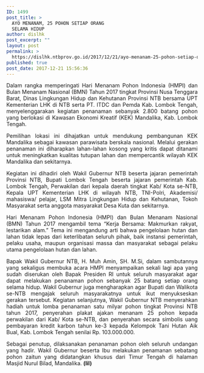 ```yaml
---
ID: 1499
post_title: >
  AYO MENANAM, 25 POHON SETIAP ORANG
  SELAMA HIDUP
author: dislhk
post_excerpt: ""
layout: post
permalink: >
  https://dislhk.ntbprov.go.id/2017/12/21/ayo-menanam-25-pohon-setiap-orang-selama-hidup/
published: true
post_date: 2017-12-21 15:56:36
---
```

<p style="text-align: justify;">Dalam rangka memperingati Hari Menanam Pohon Indonesia (HMPI) dan Bulan Menanam Nasional (BMN) Tahun 2017 tingkat Provinsi Nusa Tenggara Barat, Dinas Lingkungan Hidup dan Kehutanan Provinsi NTB bersama UPT Kementerian LHK di NTB serta PT. ITDC dan Pemda Kab. Lombok Tengah, menyelenggarakan kegiatan penanaman sebanyak 2.800 batang pohon yang berlokasi di Kawasan Ekonomi Kreatif (KEK) Mandalika, Kab. Lombok Tengah.</p>
<p style="text-align: justify;">Pemilihan lokasi ini dihajatkan untuk mendukung pembangunan KEK Mandalika sebagai kawasan parawisata berskala nasional. Melalui gerakan penanaman ini diharapkan lahan-lahan kosong yang kritis dapat ditanami untuk meningkatkan kualitas tutupan lahan dan mempercantik wilayah KEK Mandalika dan sekitarnya.</p>
<p style="text-align: justify;">Kegiatan ini dihadiri oleh Wakil Gubernur NTB beserta jajaran pemerintah Provinsi NTB, Bupati Lombok Tengah beserta jajaran pemerintah Kab. Lombok Tengah, Perwakilan dari kepala daerah tingkat Kab/ Kota se-NTB, Kepala UPT Kementerian LHK di wilayah NTB, TNI-Polri, Akademisi/ mahasiswa/ pelajar, LSM Mitra Lingkungan Hidup dan Kehutanan, Tokoh Masyarakat serta anggota masyarakat Desa Kuta dan sekitarnya.</p>
<p style="text-align: justify;">Hari Menanam Pohon Indonesia (HMPI) dan Bulan Menanam Nasional (BMN) Tahun 2017 mengambil tema “Kerja Bersama: Makmurkan rakyat, lestarikan alam.” Tema ini mengandung arti bahwa pengelolaan hutan dan lahan tidak lepas dari keterlibatan seluruh pihak, baik instansi pemerintah, pelaku usaha, maupun organisasi massa dan masyarakat sebagai pelaku utama pengelolaan hutan dan lahan.</p>
<p style="text-align: justify;">Bapak Wakil Gubernur NTB, H. Muh Amin, SH. M.Si, dalam sambutannya yang sekaligus membuka acara HMPI menyampaikan sekali lagi apa yang sudah diserukan oleh Bapak Presiden RI untuk seluruh masyarakat agar dapat melakukan penanaman pohon sebanyak 25 batang setiap orang selama hidup. Wakil Gubernur juga mengharapkan agar Bupati dan Walikota se-NTB mengajak seluruh masyarakatnya untuk ikut menyukseskan gerakan tersebut.
Kegiatan selanjutnya, Wakil Gubernur NTB menyerahkan hadiah untuk lomba penanaman satu milyar pohon tingkat Provinsi NTB tahun 2017, penyerahan plakat ajakan menanam 25 pohon kepada perwakilan dari Kab/ Kota se-NTB, dan penyerahan secara simbolis uang pembayaran kredit karbon tahun ke-3 kepada Kelompok Tani Hutan Aik Bual, Kab. Lombok Tengah senilai Rp. 103.000.000.</p>
<p style="text-align: justify;">Sebagai penutup, dilaksanakan penanaman pohon oleh seluruh undangan yang hadir. Wakil Gubernur beserta Ibu melakukan penamanan sebatang pohon zaitun yang didatangkan khusus dari Timur Tengah di halaman Masjid Nurul Bilad, Mandalika. <strong>(lil)</strong></p>